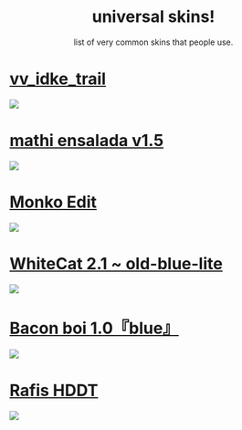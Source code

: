 <h1 align="center">universal skins!</h1>
<p align="center">list of very common skins that people use.</p>

# [vv_idke_trail](https://github.com/lochlane/skins/raw/main/universal/vv_idke_trail.osk)
<img src="https://i.imgur.com/5kAVB7g.png">

# [mathi ensalada v1.5](https://github.com/lochlane/skins/raw/main/universal/Mathi_alfie_ver.osk)
<img src="https://i.imgur.com/1mNEsyq.png">

# [Monko Edit](https://github.com/lochlane/skins/raw/main/universal/MonkoEdit.osk)
<img src="https://i.imgur.com/YzUclnO.png">

# [WhiteCat 2.1 ~ old-blue-lite](https://github.com/lochlane/skins/raw/main/universal/WhiteCat_2.1_~_old-blue-lite.osk)
<img src="https://i.imgur.com/sBRaaiv.png">

# [Bacon boi 1.0『blue』](https://github.com/lochlane/skins/raw/main/universal/Bacon_boi_1.0_blue.osk)
<img src="https://i.imgur.com/vIKG19d.png">

# [Rafis HDDT](https://github.com/lochlane/skins/raw/main/universal/Rafis_HDDT.osk)
<img src="https://i.imgur.com/fjo3DIN.png">